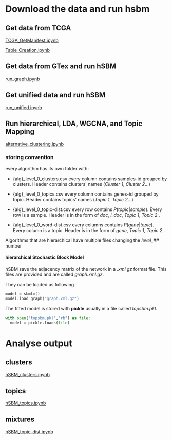 # Download the data and run hsbm

## Get data from TCGA

[TCGA_GetManifest.ipynb](TCGA_GetManifest.ipynb)

[Table_Creation.ipynb](Table_Creation.ipynb)

## Get data from GTex and run hSBM
[run_graph.ipynb](run_graph.ipynb)

## Get unified data and run hSBM
[run_unified.ipynb](unified/run_unified.ipynb)

## Run hierarchical, LDA, WGCNA, and Topic Mapping
[alternative_clustering.ipynb](alternative_clustering.ipynb)

### storing convention
every algorithm has its own folder with:
- {alg}_level_0_clusters.csv
every column contains samples-id grouped by clusters. Header contains clusters' names (*Cluster 1*, *Cluster 2*...)

- {alg}_level_0_topics.csv
every column contains genes-id grouped by topic. Header contains topics' names (*Topic 1*, *Topic 2*...)

- {alg}_level_0_topic-dist.csv
every row contains $P(topic | sample)$. Every row is a sample. Header is in the form of *doc*, *i_doc*, *Topic 1*, *Topic 2*..

- {alg}_level_0_word-dist.csv
every columns contains $P(gene | topic)$. Every column is a topic. Header is in the form of *gene*, *Topic 1*, *Topic 2*..

Algorithms that are hierarchical have multiple files changing the *level_##* number

#### hierarchical Stochastic Block Model

hSBM save the adjacency matrix of the network in a *.xml.gz* format file. This files are provided and are called *graph.xml.gz*.

They can be loaded as following
```python
model = sbmtm()
model.load_graph("graph.xml.gz")
```

The fitted model is stored with **pickle** usually in a file called *topsbm.pkl*.   
```python
with open("topsbm.pkl","rb") as file:
  model = pickle.loads(file)
```

# Analyse output
## clusters
[hSBM_clusters.ipynb](hSBM_clusters.ipynb)

## topics
[hSBM_topics.ipynb](hSBM_topics.ipynb)

## mixtures
[hSBM_topic-dist.ipynb](hSBM_topic-dist.ipynb)

